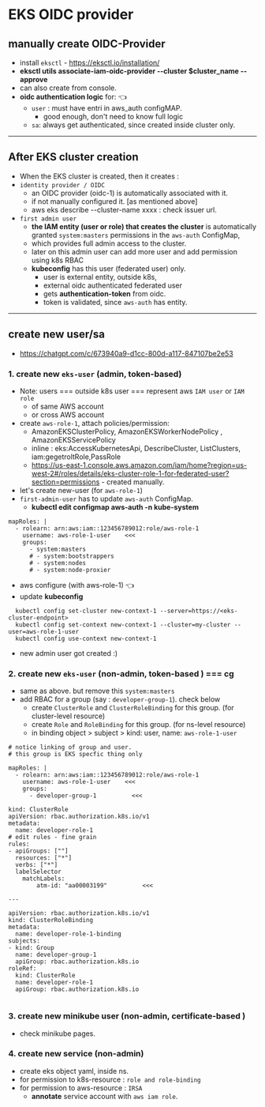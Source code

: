 # EKS OIDC provider
## manually create OIDC-Provider
- install `eksctl` - https://eksctl.io/installation/
- **eksctl utils associate-iam-oidc-provider --cluster $cluster_name --approve**
- can also create from console.
- **oidc authentication logic** for:  :point_left:
  - `user` : must have entri in aws_auth configMAP. 
    - good enough, don't need to know full logic
  - `sa`: always get authenticated,  since created inside cluster only.
---
## After EKS cluster creation
- When the EKS cluster is created, then it creates :
- `identity provider / OIDC`
  - an OIDC provider (oidc-1) is automatically associated with it.
  - if not manually configured it. [as mentioned above]
  - aws eks describe --cluster-name xxxx : check issuer url.
- `first admin user`
  - **the IAM entity (user or role) that creates the cluster** is automatically granted `system:masters` permissions in the `aws-auth` ConfigMap, 
  - which provides full admin access to the cluster.
  - later on this admin user can add more user and add permission using k8s RBAC
  - **kubeconfig** has this user (federated user) only.
    - user is external entity, outside k8s, 
    - external oidc authenticated federated user
    - gets **authentication-token** from oidc.
    - token is validated, since `aws-auth` has entity. 

---
## create new user/sa
- https://chatgpt.com/c/673940a9-d1cc-800d-a117-847107be2e53

### 1. create new `eks-user` (admin, token-based)
- Note: users === outside k8s user === represent aws `IAM user` or `IAM role`
  - of same AWS account
  - or cross AWS account
- create `aws-role-1`, attach policies/permission:
  - AmazonEKSClusterPolicy, AmazonEKSWorkerNodePolicy , AmazonEKSServicePolicy
  - inline : eks:AccessKubernetesApi, DescribeCluster, ListClusters, iam:gegetroltRole,PassRole
  - https://us-east-1.console.aws.amazon.com/iam/home?region=us-west-2#/roles/details/eks-cluster-role-1-for-federated-user?section=permissions - created manually.
- let's create new-user  (for `aws-role-1`)
- `first-admin-user` has to update `aws-auth` ConfigMap.
  - **kubectl edit configmap aws-auth -n kube-system**
```
mapRoles: |
  - rolearn: arn:aws:iam::123456789012:role/aws-role-1
    username: aws-role-1-user    <<<
    groups:
      - system:masters
      # - system:bootstrappers
      # - system:nodes
      # - system:node-proxier
```
- aws configure (with aws-role-1) :point_left:
- update **kubeconfig**
```
  kubectl config set-cluster new-context-1 --server=https://<eks-cluster-endpoint>
  kubectl config set-context new-context-1 --cluster=my-cluster --user=aws-role-1-user
  kubectl config use-context new-context-1
```
- new admin user got created :)

### 2. create new `eks-user` (non-admin, token-based )  === cg
- same as above. but remove this `system:masters`
- add RBAC for a group (say : `developer-group-1`). check below
  - create `ClusterRole` and `ClusterRoleBinding` for this group. (for cluster-level resource)
  - create `Role` and `RoleBinding` for this group. (for ns-level resource)
  - in binding object > subject > kind: user, name: `aws-role-1-user`
```
# notice linking of group and user.
# this group is EKS specfic thing only 

mapRoles: |
  - rolearn: arn:aws:iam::123456789012:role/aws-role-1
    username: aws-role-1-user    <<<
    groups:
      - developer-group-1          <<<
```

```
kind: ClusterRole
apiVersion: rbac.authorization.k8s.io/v1
metadata:
  name: developer-role-1
# edit rules - fine grain 
rules:
- apiGroups: [""]
  resources: ["*"]
  verbs: ["*"]
  labelSelector
    matchLabels:
        atm-id: "aa00003199"          <<<

---

apiVersion: rbac.authorization.k8s.io/v1
kind: ClusterRoleBinding
metadata:
  name: developer-role-1-binding
subjects:
- kind: Group
  name: developer-group-1  
  apiGroup: rbac.authorization.k8s.io
roleRef:
  kind: ClusterRole
  name: developer-role-1
  apiGroup: rbac.authorization.k8s.io
  
```

### 3. create new minikube user (non-admin, certificate-based )
- check minikube pages.

### 4. create new service (non-admin)
- create eks object yaml, inside ns.
- for permission to k8s-resource : `role and role-binding`
- for permission to aws-resource : `IRSA`
  - **annotate** service account with `aws iam role`.

